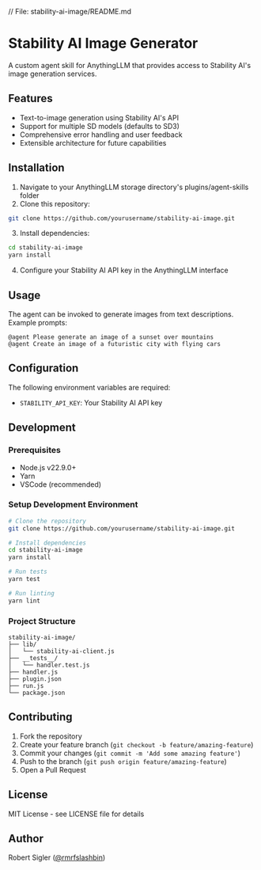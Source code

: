 // File: stability-ai-image/README.md

# Stability AI Image Generator

A custom agent skill for AnythingLLM that provides access to Stability AI's image generation services.

## Features

- Text-to-image generation using Stability AI's API
- Support for multiple SD models (defaults to SD3)
- Comprehensive error handling and user feedback
- Extensible architecture for future capabilities

## Installation

1. Navigate to your AnythingLLM storage directory's plugins/agent-skills folder
2. Clone this repository:
```bash
git clone https://github.com/yourusername/stability-ai-image.git
```
3. Install dependencies:
```bash
cd stability-ai-image
yarn install
```
4. Configure your Stability AI API key in the AnythingLLM interface

## Usage

The agent can be invoked to generate images from text descriptions. Example prompts:

```
@agent Please generate an image of a sunset over mountains
@agent Create an image of a futuristic city with flying cars
```

## Configuration

The following environment variables are required:
- `STABILITY_API_KEY`: Your Stability AI API key

## Development

### Prerequisites
- Node.js v22.9.0+
- Yarn
- VSCode (recommended)

### Setup Development Environment
```bash
# Clone the repository
git clone https://github.com/yourusername/stability-ai-image.git

# Install dependencies
cd stability-ai-image
yarn install

# Run tests
yarn test

# Run linting
yarn lint
```

### Project Structure
```
stability-ai-image/
├── lib/
│   └── stability-ai-client.js
├── __tests__/
│   └── handler.test.js
├── handler.js
├── plugin.json
├── run.js
└── package.json
```

## Contributing

1. Fork the repository
2. Create your feature branch (`git checkout -b feature/amazing-feature`)
3. Commit your changes (`git commit -m 'Add some amazing feature'`)
4. Push to the branch (`git push origin feature/amazing-feature`)
5. Open a Pull Request

## License

MIT License - see LICENSE file for details

## Author

Robert Sigler ([@rmrfslashbin](https://github.com/rmrfslashbin))
